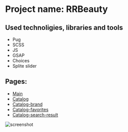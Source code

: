 # Project name: RRBeauty

## Used technoligies, libraries and tools

- Pug
- SCSS
- JS
- GSAP
- Choices
- Splite slider

## Pages:
- [Main](https://irrbis38.github.io/rrbeauty/)
- [Catalog](https://irrbis38.github.io/rrbeauty/catalog.html)
- [Catalog-brand](https://irrbis38.github.io/rrbeauty/catalog-brand.html)
- [Catalog-favorites](https://irrbis38.github.io/rrbeauty/catalog-favorites.html)
- [Catalog-search-result](https://irrbis38.github.io/rrbeauty/catalog-search-result.html)


![screenshot](https://github.com/irrbis38/rrbeauty/assets/66014974/2aa589d6-4a40-48fb-ad4b-6e07193709d3)